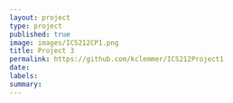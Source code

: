 ```yaml
---
layout: project
type: project
published: true
image: images/ICS212CP1.png
title: Project 3
permalink: https://github.com/kclemmer/ICS212Project1
date: 
labels:
summary: 
---
```

